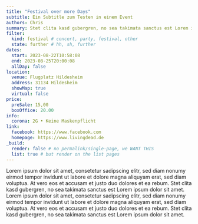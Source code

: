 ```yaml
---
title: "Festival over more Days"
subtitle: Ein Subtitle zum Testen in einem Event
authors: Chris
summary: Stet clita kasd gubergren, no sea takimata sanctus est Lorem ipsum dolor sit amet
filter:
  kind: festival # concert, party, festival, other
  state: further # hh, sh, further
dates:
  start: 2023-08-22T10:58:08
  end: 2023-08-25T20:00:08
  allDay: false
location:
  venue: Flugplatz Hildesheim
  address: 31134 Hildesheim
  showMap: true
  virtual: false
price:
  preSale: 15,00
  boxOffice: 20.00
info:
  corona: 2G • Keine Maskenpflicht
link:
  facebook: https://www.facebook.com
  homepage: https://www.livingdead.de
_build:
  render: false # no permalink/single-page, we WANT THIS
  list: true # but render on the list pages
---
```


Lorem ipsum dolor sit amet, consetetur sadipscing elitr, sed diam nonumy eirmod tempor invidunt ut labore et dolore magna aliquyam erat, sed diam voluptua. At vero eos et accusam et justo duo dolores et ea rebum. Stet clita kasd gubergren, no sea takimata sanctus est Lorem ipsum dolor sit amet. Lorem ipsum dolor sit amet, consetetur sadipscing elitr, sed diam nonumy eirmod tempor invidunt ut labore et dolore magna aliquyam erat, sed diam voluptua. At vero eos et accusam et justo duo dolores et ea rebum. Stet clita kasd gubergren, no sea takimata sanctus est Lorem ipsum dolor sit amet.